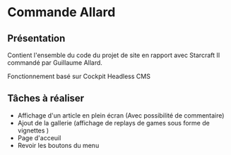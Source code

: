 # Commande Allard

## Présentation

Contient l'ensemble du code du projet de site en rapport avec Starcraft II commandé par Guillaume Allard.

Fonctionnement basé sur Cockpit Headless CMS 

## Tâches à réaliser 

* Affichage d'un article en plein écran (Avec possibilité de commentaire)
* Ajout de la gallerie (affichage de replays de games sous forme de vignettes )
* Page d'acceuil 
* Revoir les boutons du menu
